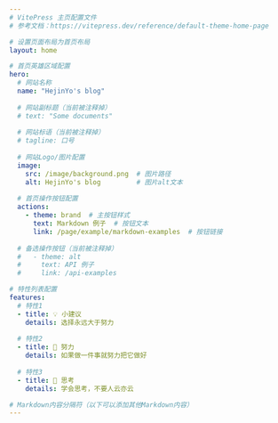 ```yaml
---
# VitePress 主页配置文件
# 参考文档：https://vitepress.dev/reference/default-theme-home-page

# 设置页面布局为首页布局
layout: home

# 首页英雄区域配置
hero:
  # 网站名称
  name: "HejinYo's blog"
  
  # 网站副标题（当前被注释掉）
  # text: "Some documents"
  
  # 网站标语（当前被注释掉）
  # tagline: 口号
  
  # 网站Logo/图片配置
  image:
    src: /image/background.png  # 图片路径
    alt: HejinYo's blog         # 图片alt文本
  
  # 首页操作按钮配置
  actions:
    - theme: brand  # 主按钮样式
      text: Markdown 例子  # 按钮文本
      link: /page/example/markdown-examples  # 按钮链接
  
  # 备选操作按钮（当前被注释掉）
  #   - theme: alt
  #     text: API 例子
  #     link: /api-examples

# 特性列表配置
features:
  # 特性1
  - title: 💡 小建议
    details: 选择永远大于努力
  
  # 特性2
  - title: 🧗 努力
    details: 如果做一件事就努力把它做好
  
  # 特性3
  - title: 🤔 思考
    details: 学会思考，不要人云亦云

# Markdown内容分隔符（以下可以添加其他Markdown内容）
---
```


